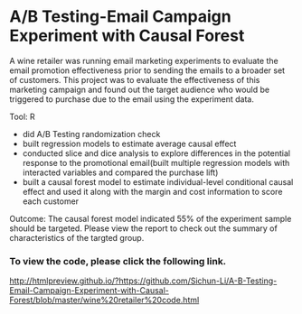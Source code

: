 # A/B Testing-Email Campaign Experiment with Causal Forest
A wine retailer was running email marketing experiments to evaluate the email promotion effectiveness prior to sending the emails to a broader set of customers. 
This project was to evaluate the effectiveness of this marketing campaign and found out the target audience who would be triggered to purchase due to 
the email using the experiment data.  <br>

Tool: R  <br>

* did A/B Testing randomization check 
* built regression models to estimate average causal effect
* conducted slice and dice analysis to explore differences in the potential response to the promotional email(built multiple regression models with interacted variables and compared the purchase lift)
* built a causal forest model to estimate individual-level conditional causal effect and used it along with the margin and cost information to score each customer 

Outcome: The causal forest model indicated 55% of the experiment sample should be targeted. Please view the report to check out the summary of characteristics of the targted group. 

### To view the code, please click the following link. <br>
http://htmlpreview.github.io/?https://github.com/Sichun-Li/A-B-Testing-Email-Campaign-Experiment-with-Causal-Forest/blob/master/wine%20retailer%20code.html
 
